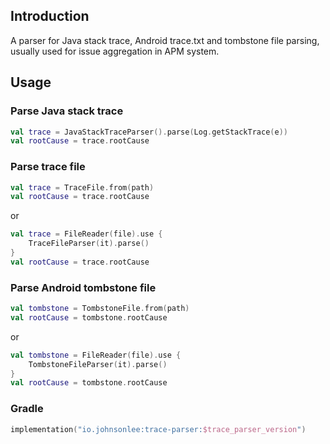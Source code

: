 ## Introduction

A parser for Java stack trace, Android trace.txt and tombstone file parsing, usually used for issue aggregation in APM system.

## Usage

### Parse Java stack trace

```kotlin
val trace = JavaStackTraceParser().parse(Log.getStackTrace(e))
val rootCause = trace.rootCause
```

### Parse trace file

```kotlin
val trace = TraceFile.from(path)
val rootCause = trace.rootCause
```

or

```kotlin
val trace = FileReader(file).use {
    TraceFileParser(it).parse()
}
val rootCause = trace.rootCause
```

### Parse Android tombstone file

```kotlin
val tombstone = TombstoneFile.from(path)
val rootCause = tombstone.rootCause
```

or

```kotlin
val tombstone = FileReader(file).use {
    TombstoneFileParser(it).parse()
}
val rootCause = tombstone.rootCause
```

### Gradle

```kotlin
implementation("io.johnsonlee:trace-parser:$trace_parser_version")
```
